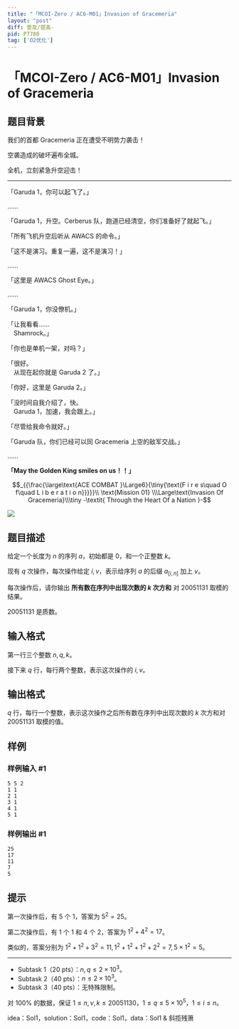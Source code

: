 ```yaml
---
title: "「MCOI-Zero / AC6-M01」Invasion of Gracemeria"
layout: "post"
diff: 普及/提高-
pid: P7780
tag: ['O2优化']
---
```

# 「MCOI-Zero / AC6-M01」Invasion of Gracemeria
## 题目背景

我们的首都 Gracemeria 正在遭受不明势力袭击！

空袭造成的破坏遍布全城。

全机，立刻紧急升空迎击！

---

「Garuda 1，你可以起飞了。」

……

「Garuda 1，升空。Cerberus 队，跑道已经清空，你们准备好了就起飞。」

「所有飞机升空后听从 AWACS 的命令。」

「这不是演习。重复一遍，这不是演习！」

……

「这里是 AWACS Ghost Eye。」

……

「Garuda 1，你没僚机。」

「让我看看……   
　Shamrock。」
 
「你也是单机一架，对吗？」

「很好。   
　从现在起你就是 Garuda 2 了。」
 
「你好，这里是 Garuda 2。」

「没时间自我介绍了，快。   
　Garuda 1，加速，我会跟上。」

「尽管给我命令就好。」

「Garuda 队，你们已经可以同 Gracemeria 上空的敌军交战。」

……

**「May the Golden King smiles on us！！」**

$$_{{\frac{\large\text{ACE COMBAT }\Large6}{\tiny{\text{F i r e s\quad O f\quad L i b e r a t i o n}}}}}\\ \text{Mission 01} \\\Large\text{Invasion Of Gracemeria}\\\tiny -\textit{ Through the Heart Of a Nation }-$$

![](https://cdn.luogu.com.cn/upload/image_hosting/nd20pe59.png)
## 题目描述

给定一个长度为 $n$ 的序列 $a$，初始都是 $0$，和一个正整数 $k$。

现有 $q$ 次操作，每次操作给定 $i,v$，表示给序列 $a$ 的后缀 $a_{[i,n]}$ 加上 $v$。

每次操作后，请你输出 **所有数在序列中出现次数的 $k$ 次方和** 对 $20051131$ 取模的结果。

$20051131$ 是质数。
## 输入格式

第一行三个整数 $n,q,k$。

接下来 $q$ 行，每行两个整数，表示这次操作的 $i,v$。
## 输出格式

$q$ 行，每行一个整数，表示这次操作之后所有数在序列中出现次数的 $k$ 次方和对 $20051131$ 取模的值。
## 样例

### 样例输入 #1
```
5 5 2
1 1
2 1
3 1
4 1
5 1
```
### 样例输出 #1
```
25
17
11
7
5
```
## 提示

第一次操作后，有 $5$ 个 $1$，答案为 $5^2=25$。

第二次操作后，有 $1$ 个 $1$ 和 $4$ 个 $2$，答案为 $1^2+4^2=17$。

类似的，答案分别为 $1^2+1^2+3^2=11,1^2+1^2+1^2+2^2=7,5\times 1^2=5$。

---

- Subtask 1（20 pts）：$n,q\leq 2\times 10^3$。
- Subtask 2（40 pts）：$n\leq 2\times 10^3$。
- Subtask 3（40 pts）：无特殊限制。

对 $100\%$ 的数据，保证 $1\leq n,v,k\leq 20051130$，$1\leq q\leq 5\times 10^5$，$1\leq i\leq n$。

idea：Sol1，solution：Sol1，code：Sol1，data：Sol1 & 斜揽残箫
